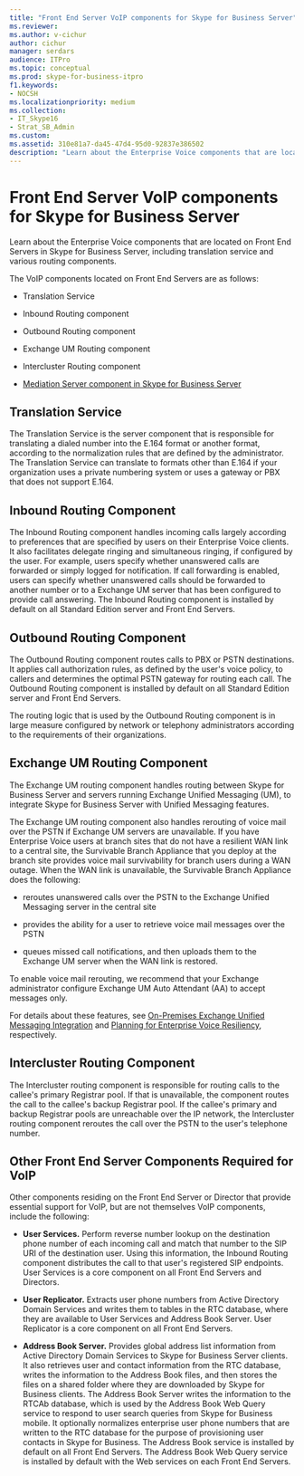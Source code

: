 ```yaml
---
title: "Front End Server VoIP components for Skype for Business Server"
ms.reviewer: 
ms.author: v-cichur
author: cichur
manager: serdars
audience: ITPro
ms.topic: conceptual
ms.prod: skype-for-business-itpro
f1.keywords:
- NOCSH
ms.localizationpriority: medium
ms.collection:
- IT_Skype16
- Strat_SB_Admin
ms.custom:
ms.assetid: 310e81a7-da45-47d4-95d0-92837e386502
description: "Learn about the Enterprise Voice components that are located on Front End Servers in Skype for Business Server, including translation service and various routing components."
---
```


# Front End Server VoIP components for Skype for Business Server

Learn about the Enterprise Voice components that are located on Front End Servers in Skype for Business Server, including translation service and various routing components.

The VoIP components located on Front End Servers are as follows:

- Translation Service

- Inbound Routing component

- Outbound Routing component

- Exchange UM Routing component

- Intercluster Routing component

- [Mediation Server component in Skype for Business Server](mediation-server.md)

## Translation Service

The Translation Service is the server component that is responsible for translating a dialed number into the E.164 format or another format, according to the normalization rules that are defined by the administrator. The Translation Service can translate to formats other than E.164 if your organization uses a private numbering system or uses a gateway or PBX that does not support E.164.

## Inbound Routing Component

The Inbound Routing component handles incoming calls largely according to preferences that are specified by users on their Enterprise Voice clients. It also facilitates delegate ringing and simultaneous ringing, if configured by the user. For example, users specify whether unanswered calls are forwarded or simply logged for notification. If call forwarding is enabled, users can specify whether unanswered calls should be forwarded to another number or to a Exchange UM server that has been configured to provide call answering. The Inbound Routing component is installed by default on all Standard Edition server and Front End Servers.

## Outbound Routing Component

The Outbound Routing component routes calls to PBX or PSTN destinations. It applies call authorization rules, as defined by the user's voice policy, to callers and determines the optimal PSTN gateway for routing each call. The Outbound Routing component is installed by default on all Standard Edition server and Front End Servers.

The routing logic that is used by the Outbound Routing component is in large measure configured by network or telephony administrators according to the requirements of their organizations.

## Exchange UM Routing Component

The Exchange UM routing component handles routing between Skype for Business Server and servers running Exchange Unified Messaging (UM), to integrate Skype for Business Server with Unified Messaging features.

The Exchange UM routing component also handles rerouting of voice mail over the PSTN if Exchange UM servers are unavailable. If you have Enterprise Voice users at branch sites that do not have a resilient WAN link to a central site, the Survivable Branch Appliance that you deploy at the branch site provides voice mail survivability for branch users during a WAN outage. When the WAN link is unavailable, the Survivable Branch Appliance does the following:

- reroutes unanswered calls over the PSTN to the Exchange Unified Messaging server in the central site

- provides the ability for a user to retrieve voice mail messages over the PSTN

- queues missed call notifications, and then uploads them to the Exchange UM server when the WAN link is restored.

To enable voice mail rerouting, we recommend that your Exchange administrator configure Exchange UM Auto Attendant (AA) to accept messages only.

For details about these features, see [On-Premises Exchange Unified Messaging Integration](/previous-versions/office/lync-server-2013/lync-server-2013-planning-for-exchange-unified-messaging-integration) and [Planning for Enterprise Voice Resiliency](/previous-versions/office/lync-server-2013/lync-server-2013-planning-for-enterprise-voice-resiliency), respectively.

## Intercluster Routing Component

The Intercluster routing component is responsible for routing calls to the callee's primary Registrar pool. If that is unavailable, the component routes the call to the callee's backup Registrar pool. If the callee's primary and backup Registrar pools are unreachable over the IP network, the Intercluster routing component reroutes the call over the PSTN to the user's telephone number.

## Other Front End Server Components Required for VoIP

Other components residing on the Front End Server or Director that provide essential support for VoIP, but are not themselves VoIP components, include the following:

- **User Services.** Perform reverse number lookup on the destination phone number of each incoming call and match that number to the SIP URI of the destination user. Using this information, the Inbound Routing component distributes the call to that user's registered SIP endpoints. User Services is a core component on all Front End Servers and Directors.

- **User Replicator.** Extracts user phone numbers from Active Directory Domain Services and writes them to tables in the RTC database, where they are available to User Services and Address Book Server. User Replicator is a core component on all Front End Servers.

- **Address Book Server.** Provides global address list information from Active Directory Domain Services to Skype for Business Server clients. It also retrieves user and contact information from the RTC database, writes the information to the Address Book files, and then stores the files on a shared folder where they are downloaded by Skype for Business clients. The Address Book Server writes the information to the RTCAb database, which is used by the Address Book Web Query service to respond to user search queries from Skype for Business mobile. It optionally normalizes enterprise user phone numbers that are written to the RTC database for the purpose of provisioning user contacts in Skype for Business. The Address Book service is installed by default on all Front End Servers. The Address Book Web Query service is installed by default with the Web services on each Front End Servers.